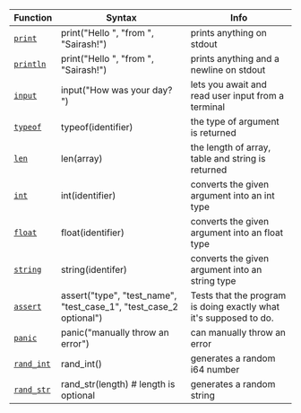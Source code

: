 | **Function**                                           | **Syntax**                                                         | **Info**                                                          |
| ------------------------------------------------------ | ------------------------------------------------------------------ | ----------------------------------------------------------------- |
| [`print`](./built-in-functions.md#println)             | print("Hello ", "from ", "Sairash!")                               | prints anything on stdout                                         |
| [`println`](./built-in-functions.md#println)           | print("Hello ", "from ", "Sairash!")                               | prints anything and a newline on stdout                           |
| [`input`](./built-in-functions.md#input)               | input("How was your day? ")                                        | lets you await and read user input from a terminal                |
| [`typeof`](./built-in-functions.md#typeof)             | typeof(identifier)                                                 | the type of argument is returned                                  |
| [`len`](./built-in-functions.md#len)                   | len(array)                                                         | the length of array, table and string is returned                 |
| [`int`](./built-in-functions.md#int-float-string)      | int(identifier)                                                    | converts the given argument into an int type                      |
| [`float`](./built-in-functions.md#int-float-string)    | float(identifier)                                                  | converts the given argument into an float type                    |
| [`string`](./built-in-functions.md#int-float-string)   | string(identifer)                                                  | converts the given argument into an string type                   |
| [`assert`](./built-in-functions.md#testing)            | assert("type", "test_name", "test_case_1", "test_case_2 optional") | Tests that the program is doing exactly what it's supposed to do. |
| [`panic`](./built-in-functions.md#panic)               | panic("manually throw an error")                                   | can manually throw an error                                       |
| [`rand_int`](./built-in-functions.md#random-generator) | rand_int()                                                         | generates a random i64 number                                     |
| [`rand_str`](./built-in-functions.md#random-generator) | rand_str(length) # length is optional                              | generates a random string                                         |
